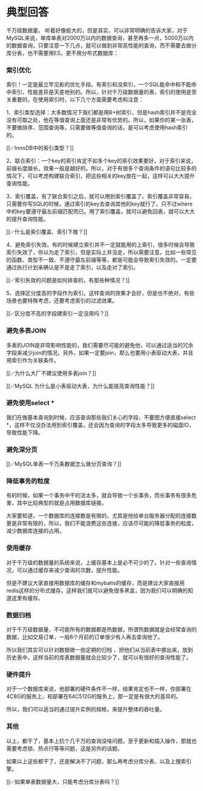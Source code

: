 # 典型回答


千万级数据量， 听着好像挺大的，但是其实，可以非常明确的告诉大家，对于MySQL来说，单库单表对2000万以内的数据查询，甚至再多一点，5000万以内的数据查询，只要注意一下几点，就可以做到非常高性能的查询，而不需要去做分库分表，也不需要用ES，更不用分布式数据库：



### 索引优化


索引！一定是最立竿见影的优化手段。有索引和没索引，一个SQL能命中和不能命中索引，性能差异是天差地别的。所以，针对千万级数据量的表，索引的使用是至关重要的。在使用索引时，以下几个方面需要考虑和注意：



1、索引类型选择：大多数情况下我们都是用B+树索引，但是hash索引并不是完全没有可取之处，他在等值查询上面还是非常有优势的。所以，如果你的某一张表，不要做排序、范围查询等，只需要做等值查询的话，是可以考虑使用hash索引的。



[[✅InnoDB中的索引类型？]]



2、联合索引：一个key的索引肯定不如多个key的索引效果要好，对于索引来说，前缀长度越长，效果一般是越好的。所以，对于有很多个查询条件的语句比较多的情况下，可以考虑构建联合索引，把这些相关的key放在一起，这样可以大大提升查询性能。



3、索引覆盖，有了联合索引之后，就可以用到索引覆盖了。索引覆盖非常容易，只需要你写SQL的时候，通过索引的key去查询其他的key就行了。只不过where中的key要遵守最左前缀匹配而已。用了索引覆盖，就可以避免回表，就可以大大的提升查询性能。



[[✅什么是索引覆盖、索引下推？]]



4、避免索引失效。有的时候建立索引并不一定就能用的上索引，很多时候会导致索引失效了，你以为走了索引，但是实际上并没走，所以需要注意。比如一些常见的函数、类型不一致、不遵守最左前缀等等，都是可能会导致索引失效的。一定要通过执行计划来确认是不是走了索引，以及走对了索引。



[[✅索引失效的问题是如何排查的，有那些种情况？]]



5、选择区分度高的字段作为索引。这样查询的效果才会好，但是也不绝对，有些场景也要特殊考虑，还要考虑索引的过滤效果。



[[✅区分度不高的字段建索引一定没用吗？]]



### 避免多表JOIN


多表的JOIN是非常影响性能的，我们需要尽可能的避免他，可以通过适当的冗余字段来减少join的情况。另外，如果一定要join，那么也要用小表驱动大表，并且用索引作为关联条件。



[[✅为什么大厂不建议使用多表join？]]



[[✅MySQL 为什么是小表驱动大表，为什么能提高查询性能？]]





### 避免使用select *


我们在做基本查询到时候，应该查询那些我们关心的字段，不要图方便直接select *，这样不仅没办法用到索引覆盖，还会因为查询的字段太多导致更多的磁盘IO，导致性能下降。





### 避免深分页


[[✅MySQL单表一千万条数据怎么做分页查询？]]





### 降低事务的粒度


有的时候，如果一个事务中干的活太多，就会导致一个长事务，而长事务有很多危害，其中比较典型的就是占用数据库链接。



大家要知道，一个数据库的连接数是有限的，尤其是他给单台服务器分配的连接数更是非常有限的，所以，我们不能浪费这些连接，应该尽可能的降低事务的粒度，减少数据库连接的占用。



### 使用缓存


对于千万级的数据量的系统来说，上缓存基本上是必不可少的了。针对一些查询情况，可以通过缓存来减少查询的次数，提升性能。



但是不建议大家直接用数据库的缓存和mybatis的缓存，而是建议大家直接用redis这样的分布式缓存。这样我们就可以避免很多黑盒，因为我们可以明确的知道这里有缓存。



### 数据归档


对于千万级数据量，不可能所有的数据都是热数据，所谓热数据就是会经常查询的数据，比如交易订单，一般6个月前的订单很少有人再去查询他了。



所以我们其实可以针对数据做一些定期的归档 ，把他们从当前表中挪出来，放到历史表中，这样当前的库表数据量就会比较少了，就可以有很好的查询性能了。





### 硬件提升


对于一个数据库来说，他部署的硬件条件不一样，结果肯定也不一样，你部署在4C8G的服务上，和部署在64C512G的服务上，那一定是有很大的差异的。



所以，我们可以适当的通过提升实例的规格，来提升整体的吞吐量。





### 其他


以上，都干了，基本上抗个几千万的查询没啥问题，至于更新和插入操作，那就也需要考虑锁、热点行等等问题，这是另外的话题。



如果以上这些都干了，还是解决不了问题，那么再考虑分库分表、以及上搜索引擎。



[[✅如果单表数据量大，只能考虑分库分表吗？]]

